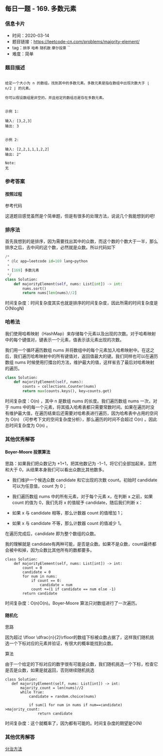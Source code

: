 ## 每日一题 - 169. 多数元素

### 信息卡片

- 时间：2020-03-14
- 题目链接：https://leetcode-cn.com/problems/majority-element/
- tag：`排序` `哈希` `随机数` `摩尔投票` ``
- 难度：简单

### 题目描述

```

给定一个大小为 n 的数组，找到其中的多数元素。多数元素是指在数组中出现次数大于 ⌊ n/2 ⌋ 的元素。

你可以假设数组是非空的，并且给定的数组总是存在多数元素。


示例 1:

输入: [3,2,3]
输出: 3


示例 2:

输入: [2,2,1,1,1,2,2]
输出: 2"

Note:
无

```

### 参考答案

#### 按照过程

参考代码

这道题目感觉虽然是个简单题，但是有很多的处理方法，说说几个我能想到的吧!

### 排序法

首先我想到的是排序，因为需要找出其中的众数，而这个数的个数大于一半，那么排序之后，去中间的这个数，必然就是众数。所以代码如下



```python
/*
 * @lc app=leetcode id=169 lang=python
 *
 * [169] 多数元素
 */
class Solution:
    def majorityElement(self, nums: List[int]) -> int:
        nums.sort()
        return nums[len(nums)//2]
```
时间复杂度：时间复杂度其实也就是排序的时间复杂度，因此所需的时间复杂度是O(NlogN)
 
 
 ### 哈希法
我们使用哈希映射（HashMap）来存储每个元素以及出现的次数。对于哈希映射中的每个键值对，键表示一个元素，值表示该元素出现的次数。

我们用一个循环遍历数组 nums 并将数组中的每个元素加入哈希映射中。在这之后，我们遍历哈希映射中的所有键值对，返回值最大的键。我们同样也可以在遍历数组 nums 时候使用打擂台的方法，维护最大的值，这样省去了最后对哈希映射的遍历。


```python
class Solution:
    def majorityElement(self, nums):
        counts = collections.Counter(nums)
        return max(counts.keys(), key=counts.get)

```
时间复杂度：O(n) ，其中 n 是数组 nums 的长度。我们遍历数组 nums 一次，对于 nums 中的每一个元素，将其插入哈希表都只需要常数时间。如果在遍历时没有维护最大值，在遍历结束后还需要对哈希表进行遍历，因为哈希表中占用的空间为 O(n) （可参考下文的空间复杂度分析），那么遍历的时间不会超过 O(n) 。因此总时间复杂度为 O(n) 。
 
 
### 其他优秀解答

#### Boyer-Moore 投票算法

思路：如果我们把众数记为 +1+1，把其他数记为 -1−1，将它们全部加起来，显然和大于 0，从结果本身我们可以看出众数比其他数多。

- 我们维护一个候选众数 candidate 和它出现的次数 count。初始时 candidate 可以为任意值，count 为 0；

- 我们遍历数组 nums 中的所有元素，对于每个元素 x，在判断 x 之前，如果 count 的值为 0，我们先将 x 的值赋予 candidate，随后我们判断 x：

- 如果 x 与 candidate 相等，那么计数器 count 的值增加 1；

- 如果 x 与 candidate 不等，那么计数器 count 的值减少 1。

在遍历完成后，candidate 即为整个数组的众数。


我的理解就是 candidate有两种可能，是否是众数。如果不是众数，count最终都会被中和掉，因为众数比其他所有的数都要多。

```
class Solution:
    def majorityElement(self, nums: List[int]) -> int:
        count = 0
        candidate = 0
        for num in nums:
            if count == 0:
                candidate = num
            count +=(1 if candidate == num else -1)
        return candidate
```

时间复杂度：O(n)O(n)。Boyer-Moore 算法只对数组进行了一次遍历。


#### 随机化

思路

因为超过 \lfloor \dfrac{n}{2}\rfloor的数组下标被众数占据了，这样我们随机挑选一个下标对应的元素并验证，有很大的概率能找到众数。

算法

由于一个给定的下标对应的数字很有可能是众数，我们随机挑选一个下标，检查它是否是众数，如果是就返回，否则继续随机挑选
 
 ```
 class Solution:
    def majorityElement(self, nums: List[int]) -> int:
        majority_count = len(nums)//2
        while True:
            candidate = random.choice(nums)

            if sum(1 for num in nums if num==candidate) >majority_count:
                return candidate
 ```

时间复杂度：这个就概率了，因为都有可能的。时间复杂度的期望是O(N)

### 其他优秀解答

[分治方法](https://leetcode-cn.com/problems/majority-element/solution/duo-shu-yuan-su-by-leetcode-solution/)